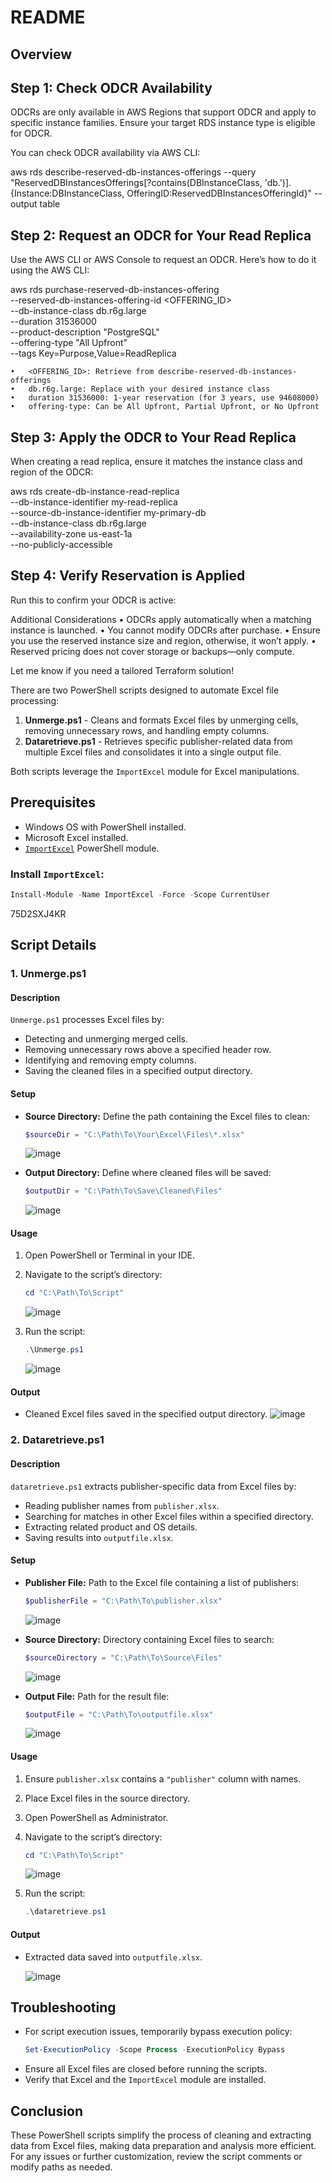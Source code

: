 # README

## Overview

## Step 1: Check ODCR Availability

ODCRs are only available in AWS Regions that support ODCR and apply to specific instance families. Ensure your target RDS instance type is eligible for ODCR.

You can check ODCR availability via AWS CLI:

aws rds describe-reserved-db-instances-offerings --query "ReservedDBInstancesOfferings[?contains(DBInstanceClass, 'db.')].{Instance:DBInstanceClass, OfferingID:ReservedDBInstancesOfferingId}" --output table


## Step 2: Request an ODCR for Your Read Replica

Use the AWS CLI or AWS Console to request an ODCR. Here’s how to do it using the AWS CLI:

aws rds purchase-reserved-db-instances-offering \
    --reserved-db-instances-offering-id <OFFERING_ID> \
    --db-instance-class db.r6g.large \
    --duration 31536000 \
    --product-description "PostgreSQL" \
    --offering-type "All Upfront" \
    --tags Key=Purpose,Value=ReadReplica


	•	<OFFERING_ID>: Retrieve from describe-reserved-db-instances-offerings
	•	db.r6g.large: Replace with your desired instance class
	•	duration 31536000: 1-year reservation (for 3 years, use 94608000)
	•	offering-type: Can be All Upfront, Partial Upfront, or No Upfront


## Step 3: Apply the ODCR to Your Read Replica

When creating a read replica, ensure it matches the instance class and region of the ODCR:

aws rds create-db-instance-read-replica \
    --db-instance-identifier my-read-replica \
    --source-db-instance-identifier my-primary-db \
    --db-instance-class db.r6g.large \
    --availability-zone us-east-1a \
    --no-publicly-accessible

## Step 4: Verify Reservation is Applied

Run this to confirm your ODCR is active:

Additional Considerations
	•	ODCRs apply automatically when a matching instance is launched.
	•	You cannot modify ODCRs after purchase.
	•	Ensure you use the reserved instance size and region, otherwise, it won’t apply.
	•	Reserved pricing does not cover storage or backups—only compute.

Let me know if you need a tailored Terraform solution! 










There are two PowerShell scripts designed to automate Excel file processing:

1. **Unmerge.ps1** - Cleans and formats Excel files by unmerging cells, removing unnecessary rows, and handling empty columns.
2. **Dataretrieve.ps1** - Retrieves specific publisher-related data from multiple Excel files and consolidates it into a single output file.

Both scripts leverage the `ImportExcel` module for Excel manipulations.

## Prerequisites
- Windows OS with PowerShell installed.
- Microsoft Excel installed.
- [`ImportExcel`](https://www.powershellgallery.com/packages/ImportExcel) PowerShell module.

### Install `ImportExcel`:
```powershell
Install-Module -Name ImportExcel -Force -Scope CurrentUser
```
75D2SXJ4KR
## Script Details

### 1. Unmerge.ps1
#### Description
`Unmerge.ps1` processes Excel files by:
- Detecting and unmerging merged cells.
- Removing unnecessary rows above a specified header row.
- Identifying and removing empty columns.
- Saving the cleaned files in a specified output directory.

#### Setup
- **Source Directory:** Define the path containing the Excel files to clean:
  ```powershell
  $sourceDir = "C:\Path\To\Your\Excel\Files\*.xlsx"
  ```
  ![image](https://github.com/user-attachments/assets/c9432a50-f590-4aef-b1d9-9efacc6baca1)

- **Output Directory:** Define where cleaned files will be saved:
  ```powershell
  $outputDir = "C:\Path\To\Save\Cleaned\Files"
  ```
  ![image](https://github.com/user-attachments/assets/77363dd5-be0d-4ede-9629-af187142878f)

#### Usage
1. Open PowerShell or Terminal in your IDE.

2. Navigate to the script’s directory:
   ```powershell
   cd "C:\Path\To\Script"
   ```
   ![image](https://github.com/user-attachments/assets/83d7c1d7-2932-4cc2-9869-92cc3318283b)

   
3. Run the script:
   ```powershell
   .\Unmerge.ps1
   ```
   ![image](https://github.com/user-attachments/assets/72d47331-002f-4ff4-b8c9-757ec94d9a13)
   

#### Output
- Cleaned Excel files saved in the specified output directory.
  ![image](https://github.com/user-attachments/assets/aba992b0-93b9-4e0e-9a47-b3f20bb0abdb)


### 2. Dataretrieve.ps1
#### Description
`dataretrieve.ps1` extracts publisher-specific data from Excel files by:
- Reading publisher names from `publisher.xlsx`.
- Searching for matches in other Excel files within a specified directory.
- Extracting related product and OS details.
- Saving results into `outputfile.xlsx`.

#### Setup
- **Publisher File:** Path to the Excel file containing a list of publishers:
  ```powershell
  $publisherFile = "C:\Path\To\publisher.xlsx"
  ```
  ![image](https://github.com/user-attachments/assets/20fb7e14-363e-4db5-b788-241b6284b776)

- **Source Directory:** Directory containing Excel files to search:
  ```powershell
  $sourceDirectory = "C:\Path\To\Source\Files"
  ```
  ![image](https://github.com/user-attachments/assets/835b3942-a053-4daf-a429-48c6622b3ff6)

- **Output File:** Path for the result file:
  ```powershell
  $outputFile = "C:\Path\To\outputfile.xlsx"
  ```
  ![image](https://github.com/user-attachments/assets/695b410f-0571-4d5e-ba7b-09fa15ea1a0e)


#### Usage
1. Ensure `publisher.xlsx` contains a `"publisher"` column with names.
2. Place Excel files in the source directory.
3. Open PowerShell as Administrator.
4. Navigate to the script’s directory:
   ```powershell
   cd "C:\Path\To\Script"
   ```
   ![image](https://github.com/user-attachments/assets/ce86de28-3e32-4d2f-9f3c-dc12d21498cb)

5. Run the script:
   ```powershell
   .\dataretrieve.ps1
   ```

#### Output
- Extracted data saved into `outputfile.xlsx`.

  ![image](https://github.com/user-attachments/assets/e5c63f82-4d44-4572-8119-e0b5db8caed6)


## Troubleshooting
- For script execution issues, temporarily bypass execution policy:
  ```powershell
  Set-ExecutionPolicy -Scope Process -ExecutionPolicy Bypass
  ```
- Ensure all Excel files are closed before running the scripts.
- Verify that Excel and the `ImportExcel` module are installed.

## Conclusion
These PowerShell scripts simplify the process of cleaning and extracting data from Excel files, making data preparation and analysis more efficient. For any issues or further customization, review the script comments or modify paths as needed.
